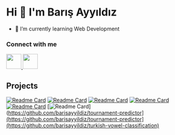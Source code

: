 # Hi 👋 I'm Barış Ayyıldız

- 🌱 I’m currently learning Web Development

### Connect with me
<a href="https://barisayyildiz.vercel.app/">
  <img src="https://upload.wikimedia.org/wikipedia/commons/thumb/c/c4/Globe_icon.svg/2048px-Globe_icon.svg.png" width="40">
</a>
<a href="https://www.linkedin.com/in/bar%C4%B1%C5%9F-ayy%C4%B1ld%C4%B1z-627704174/">
  <img src="https://camo.githubusercontent.com/c8a9c5b414cd812ad6a97a46c29af67239ddaeae08c41724ff7d945fb4c047e5/68747470733a2f2f6564656e742e6769746875622e696f2f537570657254696e7949636f6e732f696d616765732f7376672f6c696e6b6564696e2e737667" width="40">
</a>  

<!--
<img src="https://github-readme-stats.vercel.app/api?username=barisayyildiz&theme=dark&text_color=68B486&title_color=90B427&show_icons=true"> 
-->
<br/>

## Projects
[![Readme Card](https://github-readme-stats.vercel.app/api/pin/?username=barisayyildiz&repo=wordle-clone)](https://github.com/barisayyildiz/wordle-clone)
[![Readme Card](https://github-readme-stats.vercel.app/api/pin/?username=barisayyildiz&repo=Money-Exchange)](https://github.com/barisayyildiz/Money-Exchange)
[![Readme Card](https://github-readme-stats.vercel.app/api/pin/?username=barisayyildiz&repo=image-search-gallery)](https://github.com/barisayyildiz/image-search-gallery)
[![Readme Card](https://github-readme-stats.vercel.app/api/pin/?username=barisayyildiz&repo=my-portfolio-page)](https://github.com/barisayyildiz/my-portfolio-page)
[![Readme Card](https://github-readme-stats.vercel.app/api/pin/?username=barisayyildiz&repo=tournament-predictor)](https://github.com/barisayyildiz/tournament-predictor)
[![Readme Card](https://github-readme-stats.vercel.app/api/pin/?username=barisayyildiz&repo=turkish-vowel-classification)](https://github.com/barisayyildiz/tournament-predictor](https://github.com/barisayyildiz/tournament-predictor](https://github.com/barisayyildiz/turkish-vowel-classification)

<!--
- 🔭 I’m currently working on ...
- 🌱 I’m currently learning ...
- 👯 I’m looking to collaborate on ...
- 🤔 I’m looking for help with ...
- 💬 Ask me about ...
- 📫 How to reach me: ...
- 😄 Pronouns: ...
- ⚡ Fun fact: ...
-->

